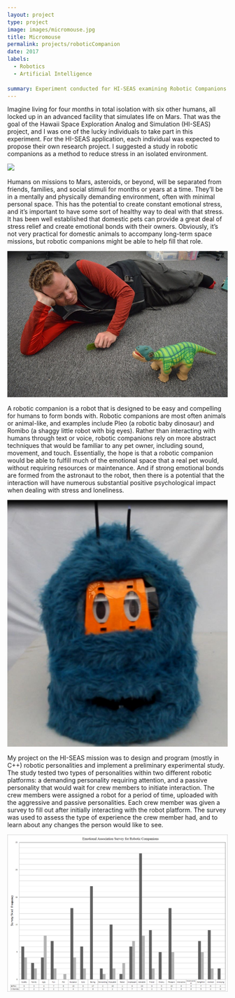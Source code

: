 ```yaml
---
layout: project
type: project
image: images/micromouse.jpg
title: Micromouse
permalink: projects/roboticCompanion
date: 2017
labels:
  - Robotics
  - Artificial Intelligence

summary: Experiment conducted for HI-SEAS examining Robotic Companions for Long Term Isolation Space Missions
---
```

Imagine living for four months in total isolation with six other humans, all locked up in an advanced facility that simulates life on Mars. That was the goal of the Hawaii Space Exploration Analog and Simulation (HI-SEAS) project, and I was one of the lucky individuals to take part in this experiment. For the HI-SEAS application, each individual was expected to propose their own research project. I suggested a study in robotic companions as a method to reduce stress in an isolated environment. 


<div class="ui small rounded images">
 <img class="ui image" src="../images/IMG_1827.JPG">
</div> 

Humans on missions to Mars, asteroids, or beyond, will be separated from friends, families, and social stimuli for months or years at a time. They’ll be in a mentally and physically demanding environment, often with minimal personal space. This has the potential to create constant emotional stress, and it’s important to have some sort of healthy way to deal with that stress. It has been well established that domestic pets can provide a great deal of stress relief and create emotional bonds with their owners. Obviously, it’s not very practical for domestic animals to accompany long-term space missions, but robotic companions might be able to help fill that role.

<div class="ui small rounded images">
  <img class="ui image" src="../images/Pleo_Simon.jpg">
</div>

A robotic companion is a robot that is designed to be easy and compelling for humans to form bonds with. Robotic companions are most often animals or animal-like, and examples include Pleo (a robotic baby dinosaur) and Romibo (a shaggy little robot with big eyes). Rather than interacting with humans through text or voice, robotic companions rely on more abstract techniques that would be familiar to any pet owner, including sound, movement, and touch. Essentially, the hope is that a robotic companion would be able to fulfill much of the emotional space that a real pet would, without requiring resources or maintenance. And if strong emotional bonds are formed from the astronaut to the robot, then there is a potential that the interaction will have numerous substantial positive psychological impact when dealing with stress and loneliness.

<div class="ui small rounded images">
  <img class="ui image" src="../images/RomiboImage.JPG">
</div>

My project on the HI-SEAS mission was to design and program (mostly in C++) robotic personalities and implement a preliminary experimental study. The study tested two types of personalities within two different robotic platforms: a demanding personality requiring attention, and a passive personality that would wait for crew members to initiate interaction. The crew members were assigned a robot for a period of time, uploaded with the aggressive and passive personalities. Each crew member was given a survey to fill out after initially interacting with the robot platform. The survey was used to assess the type of experience the crew member had, and to learn about any changes the person would like to see.


<div class="ui small rounded images">
<img class="ui image" src="../images/CompareRomiboPleo.png">
 </div>





